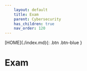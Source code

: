 ```yaml
---
    layout: default
    title: Exam
    parent: Cybersecurity
    has_children: true
    nav_order: 120
---
```


<span class="fs-1">
[HOME](./index.md){: .btn .btn-blue }
</span>

# Exam
